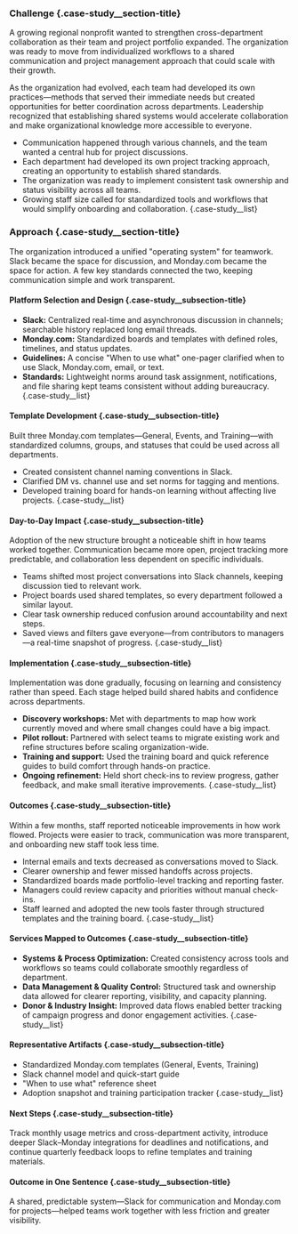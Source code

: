 ### Challenge {.case-study__section-title}

A growing regional nonprofit wanted to strengthen cross-department collaboration as their team and project portfolio expanded. The organization was ready to move from individualized workflows to a shared communication and project management approach that could scale with their growth.

As the organization had evolved, each team had developed its own practices—methods that served their immediate needs but created opportunities for better coordination across departments. Leadership recognized that establishing shared systems would accelerate collaboration and make organizational knowledge more accessible to everyone.

- Communication happened through various channels, and the team wanted a central hub for project discussions.
- Each department had developed its own project tracking approach, creating an opportunity to establish shared standards.
- The organization was ready to implement consistent task ownership and status visibility across all teams.
- Growing staff size called for standardized tools and workflows that would simplify onboarding and collaboration.
{.case-study__list}


### Approach {.case-study__section-title}

The organization introduced a unified "operating system" for teamwork. Slack became the space for discussion, and Monday.com became the space for action. A few key standards connected the two, keeping communication simple and work transparent.

#### Platform Selection and Design {.case-study__subsection-title}

- **Slack:** Centralized real-time and asynchronous discussion in channels; searchable history replaced long email threads.
- **Monday.com:** Standardized boards and templates with defined roles, timelines, and status updates.
- **Guidelines:** A concise "When to use what" one-pager clarified when to use Slack, Monday.com, email, or text.
- **Standards:** Lightweight norms around task assignment, notifications, and file sharing kept teams consistent without adding bureaucracy.
{.case-study__list}


#### Template Development {.case-study__subsection-title}

Built three Monday.com templates—General, Events, and Training—with standardized columns, groups, and statuses that could be used across all departments.

- Created consistent channel naming conventions in Slack.
- Clarified DM vs. channel use and set norms for tagging and mentions.
- Developed training board for hands-on learning without affecting live projects.
{.case-study__list}


#### Day-to-Day Impact {.case-study__subsection-title}

Adoption of the new structure brought a noticeable shift in how teams worked together. Communication became more open, project tracking more predictable, and collaboration less dependent on specific individuals.

- Teams shifted most project conversations into Slack channels, keeping discussion tied to relevant work.
- Project boards used shared templates, so every department followed a similar layout.
- Clear task ownership reduced confusion around accountability and next steps.
- Saved views and filters gave everyone—from contributors to managers—a real-time snapshot of progress.
{.case-study__list}


#### Implementation {.case-study__subsection-title}

Implementation was done gradually, focusing on learning and consistency rather than speed. Each stage helped build shared habits and confidence across departments.

- **Discovery workshops:** Met with departments to map how work currently moved and where small changes could have a big impact.
- **Pilot rollout:** Partnered with select teams to migrate existing work and refine structures before scaling organization-wide.
- **Training and support:** Used the training board and quick reference guides to build comfort through hands-on practice.
- **Ongoing refinement:** Held short check-ins to review progress, gather feedback, and make small iterative improvements.
{.case-study__list}


#### Outcomes {.case-study__subsection-title}

Within a few months, staff reported noticeable improvements in how work flowed. Projects were easier to track, communication was more transparent, and onboarding new staff took less time.

- Internal emails and texts decreased as conversations moved to Slack.
- Clearer ownership and fewer missed handoffs across projects.
- Standardized boards made portfolio-level tracking and reporting faster.
- Managers could review capacity and priorities without manual check-ins.
- Staff learned and adopted the new tools faster through structured templates and the training board.
{.case-study__list}


#### Services Mapped to Outcomes {.case-study__subsection-title}

- **Systems & Process Optimization:** Created consistency across tools and workflows so teams could collaborate smoothly regardless of department.
- **Data Management & Quality Control:** Structured task and ownership data allowed for clearer reporting, visibility, and capacity planning.
- **Donor & Industry Insight:** Improved data flows enabled better tracking of campaign progress and donor engagement activities.
{.case-study__list}


#### Representative Artifacts {.case-study__subsection-title}

- Standardized Monday.com templates (General, Events, Training)
- Slack channel model and quick-start guide
- "When to use what" reference sheet
- Adoption snapshot and training participation tracker
{.case-study__list}


#### Next Steps {.case-study__subsection-title}

Track monthly usage metrics and cross-department activity, introduce deeper Slack–Monday integrations for deadlines and notifications, and continue quarterly feedback loops to refine templates and training materials.

#### Outcome in One Sentence {.case-study__subsection-title}

A shared, predictable system—Slack for communication and Monday.com for projects—helped teams work together with less friction and greater visibility.